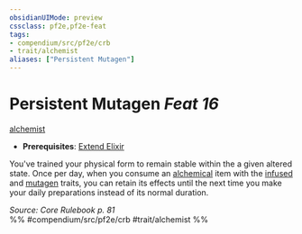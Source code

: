```yaml
---
obsidianUIMode: preview
cssclass: pf2e,pf2e-feat
tags:
- compendium/src/pf2e/crb
- trait/alchemist
aliases: ["Persistent Mutagen"]
---
```

# Persistent Mutagen  *Feat 16*  
[alchemist](/rules/traits/alchemist.md)  

- **Prerequisites**: [Extend Elixir](/compendium/feats/extend-elixir.md)

You've trained your physical form to remain stable within the a given altered state. Once per day, when you consume an [alchemical](/rules/traits/alchemical.md) item with the [infused](/rules/traits/infused.md) and [mutagen](/rules/traits/mutagen.md) traits, you can retain its effects until the next time you make your daily preparations instead of its normal duration.

*Source: Core Rulebook p. 81*  
%% #compendium/src/pf2e/crb #trait/alchemist %%